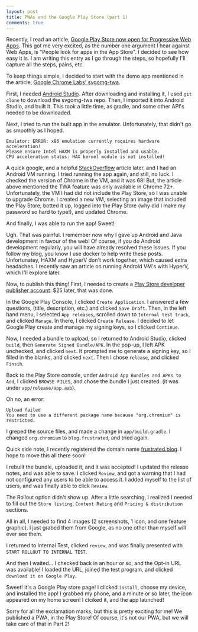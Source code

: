 ```yaml
---
layout: post
title: PWAs and the Google Play Store (part 1)
comments: true
---
```


Recently, I read an article, [Google Play Store now open for Progressive Web Apps][pwa-play-store]. This got me
very excited, as the number one argument I hear against Web Apps, is "People look for apps in the App Store".
I decided to see how easy it is. I am writing this entry as I go through the steps, so hopefully I'll capture
all the steps, pains, etc.

To keep things simple, I decided to start with the demo app mentioned in the article, 
[Google Chrome Labs' svgomg-twa][svgomg-twa].

First, I needed [Android Studio][studio]. After downloading and installing it, I used `git clone` to download the 
svgomg-twa repo. Then, I imported it into Android Studio, and built it. This took a little time, as
gradle, and some other API's needed to be downloaded.

Next, I tried to run the built app in the emulator. Unfortunately, that didn't go as smoothly as I 
hoped. 

    Emulator: ERROR: x86 emulation currently requires hardware acceleration!
    Please ensure Intel HAXM is properly installed and usable.
    CPU acceleration status: HAX kernel module is not installed!

A quick google, and a helpful [StackOverflow][stackoverflow] article later, and I had an Android
VM running. I tried running the app again, and still, no luck. I checked the version of Chrome 
in the VM, and it was 68! But, the article above mentioned the TWA feature was only available in
Chrome 72+. Unfortunately, the VM I had did not include the Play Store, so I was unable to upgrade
Chrome. I created a new VM, selecting an image that included the Play Store, botted it up, 
logged into the Play Store (why did I make my password so hard to type!), and updated Chrome.

And finally, I was able to run the app! Sweet!

Ugh. That was painful. I remember now why I gave up Android and Java development in favour of the web!
Of course, if you do Android development regularly, you will have already resolved these issues.
If you follow my blog, you know I use docker to help write these posts.
Unfortunatey, HAXM and HyperV don't work together, which caused extra
headaches. I recently saw an
article on running Android VM's with HyperV, which I'll explore later.

Now, to publish this thing! First, I needed to create a 
[Play Store developer publisher account][playstore-account]. $25 later, that was done.

In the Google Play Console, I clicked `Create Application`. I answered a few questions, (title, description,
etc.) and clicked `Save Draft`. Then, in the left hand menu, I selected `App releases`, scrolled down to 
`Internal test track`, and clicked `Manage`. In there, I clicked `Create Release`. I decided to let
Google Play create and manage my signing keys, so I clicked `Continue`. 

Now, I needed a bundle to upload, so I returned to Android Studio, clicked `build`, then 
`Generate Signed Bundle/APK`. In the pop-up, I left APK
unchecked, and clicked `next`. It prompted me to generate a signing key, so I filled in the blanks, 
and clicked `next`. Then I chose `release`, and clicked `Finsih`.

Back to the Play Store console, under `Android App Bundles and APKs to Add`, I clicked `BROWSE FILES`, 
and chose the bundle I just created. (it was under `app/release/app.aab`).

Oh no, an error: 

    Upload failed
    You need to use a different package name because "org.chromium" is restricted.

I greped the source files, and made a change in `app/build.gradle`. I changed `org.chromium` to
`blog.frustrated`, and tried again.

Quick side note, I recently registered the domain name [frustrated.blog][frustrated.blog]. I hope to move
this all there soon!

I rebuilt the bundle, uploaded it, and it was accepted! I updated the release notes, and was able to save.
I clicked `Review`, and got a warning that I had not configured any users to be able to access it.
I added myself to the list of users, and was finally able to click `Review`.

The Rollout option didn't show up. After a little searching, I realized I needed to fill out the `Store listing`,
`Content Rating` and `Pricing & distribution` sections.

All in all, I needed to find 4 images (2 screenshots, 1 icon, and one 
feature graphic). I just grabed them from Google, as
no one other than myself will ever see them.

I returned to Internal Test, clicked `review`, and was finally presented 
with `START ROLLOUT TO INTERNAL TEST`.

And then I waited... I checked back in an hour or so, and the Opt-in URL
was available! I loaded the URL, joined the test program, and clicked 
`download it on Google Play`. 

Sweet! It's a Google Play store page! I clicked `install`, choose my 
device, and installed the app! I grabbed my phone, and a minute or so 
later, the icon appeared on my home screen! I clciked it, and the app 
launched!

Sorry for all the exclamation marks, but this is pretty exciting for me!
We published a PWA, in the Play Store! Of course, it's not our PWA, but
we will take care of that in Part 2!

[pwa-play-store]: https://medium.com/@firt/google-play-store-now-open-for-progressive-web-apps-ec6f3c6ff3cc
[svgomg-twa]: https://github.com/GoogleChromeLabs/svgomg-twa/
[studio]: https://developer.android.com/studio/
[stackoverflow]: https://stackoverflow.com/questions/29136173/emulator-error-x86-emulation-currently-requires-hardware-acceleration
[playstore-account]: https://developer.android.com/distribute/console/
[frustrated.blog]: https://frustrated.blog

[polymer-project]: https://www.polymer-project.org/
[starter-kit]: https://pwa-starter-kit.polymer-project.org/

